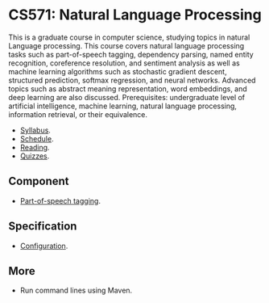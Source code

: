 CS571: Natural Language Processing
=====

This is a graduate course in computer science, studying topics in natural Language processing. This course covers natural language processing tasks such as part-of-speech tagging, dependency parsing, named entity recognition, coreference resolution, and sentiment analysis as well as machine learning algorithms such as stochastic gradient descent, structured prediction, softmax regression, and neural networks. Advanced topics such as abstract meaning representation, word embeddings, and deep learning are also discussed. Prerequisites: undergraduate level of artificial intelligence, machine learning, natural language processing, information retrieval, or their equivalence.

* [Syllabus](../../wiki/Syllabus).
* [Schedule](../../wiki/Schedule).
* [Reading](../../wiki/Reading).
* [Quizzes](../../wiki/Quizzes).

## Component

* [Part-of-speech tagging](md/component/part_of_speech_tagging.md).

## Specification

* [Configuration](md/specification/configuration.md).

## More

* Run command lines using Maven.